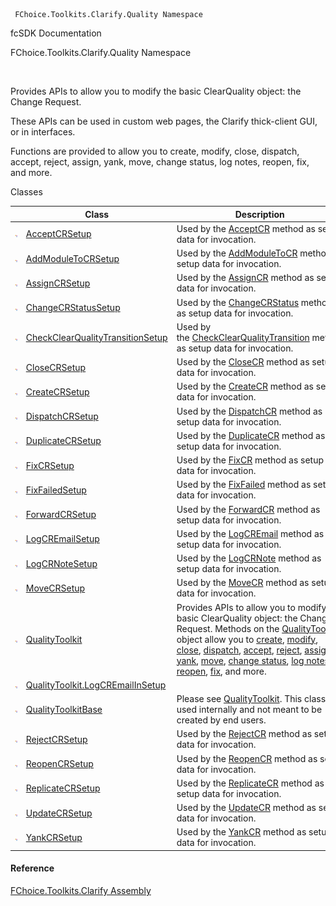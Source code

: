 ﻿     FChoice.Toolkits.Clarify.Quality Namespace                                                   

fcSDK Documentation

FChoice.Toolkits.Clarify.Quality Namespace

 

Provides APIs to allow you to modify the basic ClearQuality object: the Change Request.

These APIs can be used in custom web pages, the Clarify thick-client GUI, or in interfaces.

Functions are provided to allow you to create, modify, close, dispatch, accept, reject, assign, yank, move, change status, log notes, reopen, fix, and more.

Classes

|   | Class | Description |
| --- | --- | --- |
| ![Class](dotnetimages/Class.png) | [AcceptCRSetup](FChoice.Toolkits.Clarify~FChoice.Toolkits.Clarify.Quality.AcceptCRSetup.md) | Used by the [AcceptCR](FChoice.Toolkits.Clarify~FChoice.Toolkits.Clarify.Quality.QualityToolkit~AcceptCR(AcceptCRSetup).md) method as setup data for invocation. |
| ![Class](dotnetimages/Class.png) | [AddModuleToCRSetup](FChoice.Toolkits.Clarify~FChoice.Toolkits.Clarify.Quality.AddModuleToCRSetup.md) | Used by the [AddModuleToCR](FChoice.Toolkits.Clarify~FChoice.Toolkits.Clarify.Quality.QualityToolkit~AddModuleToCR(AddModuleToCRSetup).md) method as setup data for invocation. |
| ![Class](dotnetimages/Class.png) | [AssignCRSetup](FChoice.Toolkits.Clarify~FChoice.Toolkits.Clarify.Quality.AssignCRSetup.md) | Used by the [AssignCR](FChoice.Toolkits.Clarify~FChoice.Toolkits.Clarify.Quality.QualityToolkit~AssignCR(AssignCRSetup).md) method as setup data for invocation. |
| ![Class](dotnetimages/Class.png) | [ChangeCRStatusSetup](FChoice.Toolkits.Clarify~FChoice.Toolkits.Clarify.Quality.ChangeCRStatusSetup.md) | Used by the [ChangeCRStatus](FChoice.Toolkits.Clarify~FChoice.Toolkits.Clarify.Quality.QualityToolkit~ChangeCRStatus(ChangeCRStatusSetup).md) method as setup data for invocation. |
| ![Class](dotnetimages/Class.png) | [CheckClearQualityTransitionSetup](FChoice.Toolkits.Clarify~FChoice.Toolkits.Clarify.Quality.CheckClearQualityTransitionSetup.md) | Used by the [CheckClearQualityTransition](FChoice.Toolkits.Clarify~FChoice.Toolkits.Clarify.Quality.QualityToolkit~CheckClearQualityTransition(CheckClearQualityTransitionSetup).md) method as setup data for invocation. |
| ![Class](dotnetimages/Class.png) | [CloseCRSetup](FChoice.Toolkits.Clarify~FChoice.Toolkits.Clarify.Quality.CloseCRSetup.md) | Used by the [CloseCR](FChoice.Toolkits.Clarify~FChoice.Toolkits.Clarify.Quality.QualityToolkit~CloseCR(CloseCRSetup).md) method as setup data for invocation. |
| ![Class](dotnetimages/Class.png) | [CreateCRSetup](FChoice.Toolkits.Clarify~FChoice.Toolkits.Clarify.Quality.CreateCRSetup.md) | Used by the [CreateCR](FChoice.Toolkits.Clarify~FChoice.Toolkits.Clarify.Quality.QualityToolkit~CreateCR(CreateCRSetup).md) method as setup data for invocation. |
| ![Class](dotnetimages/Class.png) | [DispatchCRSetup](FChoice.Toolkits.Clarify~FChoice.Toolkits.Clarify.Quality.DispatchCRSetup.md) | Used by the [DispatchCR](FChoice.Toolkits.Clarify~FChoice.Toolkits.Clarify.Quality.QualityToolkit~DispatchCR(DispatchCRSetup).md) method as setup data for invocation. |
| ![Class](dotnetimages/Class.png) | [DuplicateCRSetup](FChoice.Toolkits.Clarify~FChoice.Toolkits.Clarify.Quality.DuplicateCRSetup.md) | Used by the [DuplicateCR](FChoice.Toolkits.Clarify~FChoice.Toolkits.Clarify.Quality.QualityToolkit~DuplicateCR(DuplicateCRSetup).md) method as setup data for invocation. |
| ![Class](dotnetimages/Class.png) | [FixCRSetup](FChoice.Toolkits.Clarify~FChoice.Toolkits.Clarify.Quality.FixCRSetup.md) | Used by the [FixCR](FChoice.Toolkits.Clarify~FChoice.Toolkits.Clarify.Quality.QualityToolkit~FixCR(FixCRSetup).md) method as setup data for invocation. |
| ![Class](dotnetimages/Class.png) | [FixFailedSetup](FChoice.Toolkits.Clarify~FChoice.Toolkits.Clarify.Quality.FixFailedSetup.md) | Used by the [FixFailed](FChoice.Toolkits.Clarify~FChoice.Toolkits.Clarify.Quality.QualityToolkit~FixFailed(FixFailedSetup).md) method as setup data for invocation. |
| ![Class](dotnetimages/Class.png) | [ForwardCRSetup](FChoice.Toolkits.Clarify~FChoice.Toolkits.Clarify.Quality.ForwardCRSetup.md) | Used by the [ForwardCR](FChoice.Toolkits.Clarify~FChoice.Toolkits.Clarify.Quality.QualityToolkit~ForwardCR(ForwardCRSetup).md) method as setup data for invocation. |
| ![Class](dotnetimages/Class.png) | [LogCREmailSetup](FChoice.Toolkits.Clarify~FChoice.Toolkits.Clarify.Quality.LogCREmailSetup.md) | Used by the [LogCREmail](FChoice.Toolkits.Clarify~FChoice.Toolkits.Clarify.Quality.QualityToolkit~LogCREmail(LogCREmailSetup).md) method as setup data for invocation. |
| ![Class](dotnetimages/Class.png) | [LogCRNoteSetup](FChoice.Toolkits.Clarify~FChoice.Toolkits.Clarify.Quality.LogCRNoteSetup.md) | Used by the [LogCRNote](FChoice.Toolkits.Clarify~FChoice.Toolkits.Clarify.Quality.QualityToolkit~LogCRNote(LogCRNoteSetup).md) method as setup data for invocation. |
| ![Class](dotnetimages/Class.png) | [MoveCRSetup](FChoice.Toolkits.Clarify~FChoice.Toolkits.Clarify.Quality.MoveCRSetup.md) | Used by the [MoveCR](FChoice.Toolkits.Clarify~FChoice.Toolkits.Clarify.Quality.QualityToolkit~MoveCR(MoveCRSetup).md) method as setup data for invocation. |
| ![Class](dotnetimages/Class.png) | [QualityToolkit](FChoice.Toolkits.Clarify~FChoice.Toolkits.Clarify.Quality.QualityToolkit.md) | Provides APIs to allow you to modify the basic ClearQuality object: the Change Request. Methods on the [QualityToolkit](FChoice.Toolkits.Clarify~FChoice.Toolkits.Clarify.Quality.QualityToolkit.md) object allow you to [create](FChoice.Toolkits.Clarify~FChoice.Toolkits.Clarify.Quality.QualityToolkit~CreateCR.md), [modify](FChoice.Toolkits.Clarify~FChoice.Toolkits.Clarify.Quality.QualityToolkit~UpdateCR.md), [close](FChoice.Toolkits.Clarify~FChoice.Toolkits.Clarify.Quality.QualityToolkit~CloseCR.md), [dispatch](FChoice.Toolkits.Clarify~FChoice.Toolkits.Clarify.Quality.QualityToolkit~DispatchCR.md), [accept](FChoice.Toolkits.Clarify~FChoice.Toolkits.Clarify.Quality.QualityToolkit~AcceptCR.md), [reject](FChoice.Toolkits.Clarify~FChoice.Toolkits.Clarify.Quality.QualityToolkit~RejectCR.md), [assign](FChoice.Toolkits.Clarify~FChoice.Toolkits.Clarify.Quality.QualityToolkit~AssignCR.md), [yank](FChoice.Toolkits.Clarify~FChoice.Toolkits.Clarify.Quality.QualityToolkit~YankCR.md), [move](FChoice.Toolkits.Clarify~FChoice.Toolkits.Clarify.Quality.QualityToolkit~MoveCR.md), [change status](FChoice.Toolkits.Clarify~FChoice.Toolkits.Clarify.Quality.QualityToolkit~ChangeCRStatus.md), [log notes](FChoice.Toolkits.Clarify~FChoice.Toolkits.Clarify.Quality.QualityToolkit~LogCRNote.md), [reopen](FChoice.Toolkits.Clarify~FChoice.Toolkits.Clarify.Quality.QualityToolkit~ReopenCR.md), [fix](FChoice.Toolkits.Clarify~FChoice.Toolkits.Clarify.Quality.QualityToolkit~FixCR.md), and more. |
| ![Class](dotnetimages/Class.png) | [QualityToolkit.LogCREmailInSetup](FChoice.Toolkits.Clarify~FChoice.Toolkits.Clarify.Quality.QualityToolkit+LogCREmailInSetup.md) |   |
| ![Class](dotnetimages/Class.png) | [QualityToolkitBase](FChoice.Toolkits.Clarify~FChoice.Toolkits.Clarify.Quality.QualityToolkitBase.md) | Please see [QualityToolkit](FChoice.Toolkits.Clarify~FChoice.Toolkits.Clarify.Quality.QualityToolkit.md). This class is used internally and not meant to be created by end users. |
| ![Class](dotnetimages/Class.png) | [RejectCRSetup](FChoice.Toolkits.Clarify~FChoice.Toolkits.Clarify.Quality.RejectCRSetup.md) | Used by the [RejectCR](FChoice.Toolkits.Clarify~FChoice.Toolkits.Clarify.Quality.QualityToolkit~RejectCR(RejectCRSetup).md) method as setup data for invocation. |
| ![Class](dotnetimages/Class.png) | [ReopenCRSetup](FChoice.Toolkits.Clarify~FChoice.Toolkits.Clarify.Quality.ReopenCRSetup.md) | Used by the [ReopenCR](FChoice.Toolkits.Clarify~FChoice.Toolkits.Clarify.Quality.QualityToolkit~ReopenCR(ReopenCRSetup).md) method as setup data for invocation. |
| ![Class](dotnetimages/Class.png) | [ReplicateCRSetup](FChoice.Toolkits.Clarify~FChoice.Toolkits.Clarify.Quality.ReplicateCRSetup.md) | Used by the [ReplicateCR](FChoice.Toolkits.Clarify~FChoice.Toolkits.Clarify.Quality.QualityToolkit~ReplicateCR(ReplicateCRSetup).md) method as setup data for invocation. |
| ![Class](dotnetimages/Class.png) | [UpdateCRSetup](FChoice.Toolkits.Clarify~FChoice.Toolkits.Clarify.Quality.UpdateCRSetup.md) | Used by the [UpdateCR](FChoice.Toolkits.Clarify~FChoice.Toolkits.Clarify.Quality.QualityToolkit~UpdateCR(UpdateCRSetup).md) method as setup data for invocation. |
| ![Class](dotnetimages/Class.png) | [YankCRSetup](FChoice.Toolkits.Clarify~FChoice.Toolkits.Clarify.Quality.YankCRSetup.md) | Used by the [YankCR](FChoice.Toolkits.Clarify~FChoice.Toolkits.Clarify.Quality.QualityToolkit~YankCR(YankCRSetup).md) method as setup data for invocation. |



#### Reference

[FChoice.Toolkits.Clarify Assembly](FChoice.Toolkits.Clarify.md)